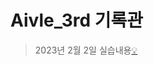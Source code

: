# Aivle_3rd 기록관
>2023년 2월 2일 실습내용[:bulb:](https://github.com/ROADwon/Aivle_3rd/blob/main/practice_23_02_02.ipynb)
